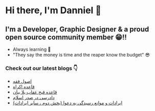 # Hi there, I'm Danniel 👋 

## I'm a Developer, Graphic Designer & a proud open source community member 😁!!

- Always learning 🧐
- "They say the money is time and the reaper know the budget" 😎

### Check out our latest blogs 👇

<!-- BLOG-POST-LIST:START -->
- [اصول فقه](https://hesabraslaw.com/blog/%D8%A7%D8%B5%D9%88%D9%84-%D9%81%D9%82%D9%87/)
- [قاعده اکراه](https://hesabraslaw.com/blog/%D9%82%D8%A7%D8%B9%D8%AF%D9%87-%D8%A7%DA%A9%D8%B1%D8%A7%D9%87/)
- [قاعده قبح عقاب بلا بیان](https://hesabraslaw.com/blog/%D9%82%D8%A7%D8%B9%D8%AF%D9%87-%D9%82%D8%A8%D8%AD-%D8%B9%D9%82%D8%A7%D8%A8-%D8%A8%D9%84%D8%A7-%D8%A8%DB%8C%D8%A7%D9%86/)
- [دادرسی در  صدر اسلام](https://hesabraslaw.com/blog/%D8%AF%D8%A7%D8%AF%D8%B1%D8%B3%DB%8C-%D8%AF%D8%B1-%D8%B5%D8%AF%D8%B1-%D8%A7%D8%B3%D9%84%D8%A7%D9%85/)
- [ایرادات و موانع رسیدگی به دعوا &lpar;بخش دوم ، سایر ایرادات&rpar;](https://hesabraslaw.com/blog/%D8%A7%DB%8C%D8%B1%D8%A7%D8%AF%D8%A7%D8%AA-%D9%88-%D9%85%D9%88%D8%A7%D9%86%D8%B9-%D8%B1%D8%B3%DB%8C%D8%AF%DA%AF%DB%8C-%D8%A8%D9%87-%D8%AF%D8%B9%D9%88%D8%A7-%D8%A8%D8%AE%D8%B4-%D8%AF%D9%88%D9%85-%D8%B3%D8%A7%DB%8C%D8%B1-%D8%A7%DB%8C%D8%B1%D8%A7%D8%AF%D8%A7%D8%AA/)
<!-- BLOG-POST-LIST:END -->
